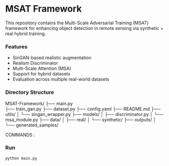 # MSAT Framework

This repository contains the Multi-Scale Adversarial Training (MSAT) framework for enhancing object detection in remote sensing via synthetic + real hybrid training.

### Features

- SinGAN-based realistic augmentation
- Realism Discriminator
- Multi-Scale Attention (MSA)
- Support for hybrid datasets
- Evaluation across multiple real-world datasets

### Directory Structure

MSAT-Framework/
├── main.py                  
├── train_gan.py
├── dataset.py
├── config.yaml
├── README.md
├── utils/
│   └── singan_wrapper.py
├── models/
│   ├── discriminator.py
│   └── msa_module.py
├── data/
│   ├── real/
│   └── synthetic/
├── outputs/
│   └── generated_samples/


COMMANDS :

### Run

```bash
python main.py
